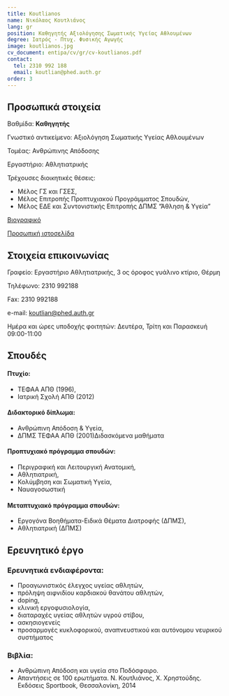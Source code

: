 ```yaml
---
title: Koutlianos
name: Νικόλαος Κουτλιάνος
lang: gr
position: Καθηγητής Αξιολόγησης Σωματικής Υγείας Αθλουμένων
degree: Ιατρός - Πτυχ. Φυσικής Αγωγής
image: koutlianos.jpg
cv_document: entipa/cv/gr/cv-koutlianos.pdf
contact:
  tel: 2310 992 188
  email: koutlian@phed.auth.gr
order: 3
---
```


## Προσωπικά στοιχεία

Βαθμίδα: **Καθηγητής**

Γνωστικό αντικείμενο: Αξιολόγηση Σωματικής Υγείας Αθλουμένων

Τομέας: Ανθρώπινης Απόδοσης

Εργαστήριο: Αθλητιατρικής

Τρέχουσες διοικητικές θέσεις:

- Μέλος ΓΣ και ΓΣΕΣ,
- Μέλος Επιτροπής Προπτυχιακού Προγράμματος Σπουδών,
- Μέλος ΕΔΕ και Συντονιστικής Επιτροπής ΔΠΜΣ “Άθληση & Υγεία”

[Βιογραφικό](https://qa.auth.gr/el/cv/koutlian)

[Προσωπική ιστοσελίδα](http://users.auth.gr/koutlian)

## Στοιχεία επικοινωνίας

Γραφείο: Εργαστήριο Αθλητιατρικής, 3 ος όροφος γυάλινο κτίριο, Θέρμη

Τηλέφωνο: 2310 992188

Fax: 2310 992188

e-mail: koutlian@phed.auth.gr

Ημέρα και ώρες υποδοχής φοιτητών: Δευτέρα, Τρίτη και Παρασκευή 09:00-11:00

## Σπουδές

#### Πτυχίο:

- ΤΕΦΑΑ ΑΠΘ (1996),
- Ιατρική Σχολή ΑΠΘ (2012)

#### Διδακτορικό δίπλωμα:

- Ανθρώπινη Απόδοση & Υγεία,
- ΔΠΜΣ ΤΕΦΑΑ ΑΠΘ (2001)Διδασκόμενα μαθήματα

#### Προπτυχιακό πρόγραμμα σπουδών:

- Περιγραφική και Λειτουργική Ανατομική,
- Αθλητιατρική,
- Κολύμβηση και Σωματική Υγεία,
- Ναυαγοσωστική

#### Μεταπτυχιακό πρόγραμμα σπουδών:

- Εργογόνα Βοηθήματα-Ειδικά Θέματα Διατροφής (ΔΠΜΣ),
- Αθλητιατρική (ΔΠΜΣ)

## Ερευνητικό έργο

### Ερευνητικά ενδιαφέροντα:

- Προαγωνιστικός έλεγχος υγείας αθλητών,
- πρόληψη αιφνιδίου καρδιακού θανάτου αθλητών,
- doping,
- κλινική εργοφυσιολογία,
- διαταραχές υγείας αθλητών υγρού στίβου,
- ασκησιογενείς
- προσαρμογές κυκλοφορικού, αναπνευστικού και αυτόνομου νευρικού συστήματος

### Βιβλία:

- Ανθρώπινη Απόδοση και υγεία στο Ποδόσφαιρο.
- Απαντήσεις σε 100 ερωτήματα. Ν. Κουτλιάνος, Χ. Χρηστούδης. Εκδόσεις Sportbook, Θεσσαλονίκη, 2014


